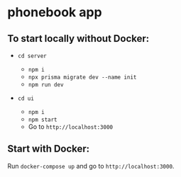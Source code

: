 # phonebook app

## To start locally without Docker:

- `cd server`

  - `npm i`
  - `npx prisma migrate dev --name init`
  - `npm run dev`

- `cd ui`
  - `npm i`
  - `npm start`
  - Go to `http://localhost:3000`

## Start with Docker:

Run `docker-compose up` and go to `http://localhost:3000`.
